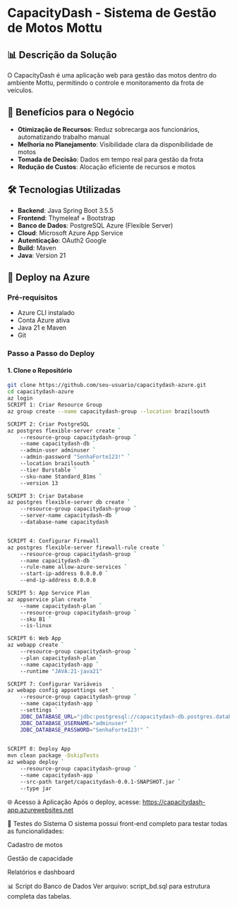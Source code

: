 # CapacityDash - Sistema de Gestão de Motos Mottu

## 📊 Descrição da Solução
O CapacityDash é uma aplicação web para gestão das motos dentro do ambiente Mottu, permitindo o controle e monitoramento da frota de veículos.

## 💼 Benefícios para o Negócio
- **Otimização de Recursos**: Reduz sobrecarga aos funcionários, automatizando trabalho manual
- **Melhoria no Planejamento**: Visibilidade clara da disponibilidade de motos
- **Tomada de Decisão**: Dados em tempo real para gestão da frota
- **Redução de Custos**: Alocação eficiente de recursos e motos

## 🛠️ Tecnologias Utilizadas
- **Backend**: Java Spring Boot 3.5.5
- **Frontend**: Thymeleaf + Bootstrap
- **Banco de Dados**: PostgreSQL Azure (Flexible Server)
- **Cloud**: Microsoft Azure App Service
- **Autenticação**: OAuth2 Google
- **Build**: Maven
- **Java**: Version 21

## 🚀 Deploy na Azure

### Pré-requisitos
- Azure CLI instalado
- Conta Azure ativa
- Java 21 e Maven
- Git

### Passo a Passo do Deploy

#### 1. Clone o Repositório
```bash
git clone https://github.com/seu-usuario/capacitydash-azure.git
cd capacitydash-azure
az login
SCRIPT 1: Criar Resource Group
az group create --name capacitydash-group --location brazilsouth

SCRIPT 2: Criar PostgreSQL
az postgres flexible-server create `
    --resource-group capacitydash-group `
    --name capacitydash-db `
    --admin-user adminuser `
    --admin-password "SenhaForte123!" `
    --location brazilsouth `
    --tier Burstable `
    --sku-name Standard_B1ms `
    --version 13

SCRIPT 3: Criar Database
az postgres flexible-server db create `
    --resource-group capacitydash-group `
    --server-name capacitydash-db `
    --database-name capacitydash


SCRIPT 4: Configurar Firewall
az postgres flexible-server firewall-rule create `
    --resource-group capacitydash-group `
    --name capacitydash-db `
    --rule-name allow-azure-services `
    --start-ip-address 0.0.0.0 `
    --end-ip-address 0.0.0.0

SCRIPT 5: App Service Plan
az appservice plan create `
    --name capacitydash-plan `
    --resource-group capacitydash-group `
    --sku B1 `
    --is-linux

SCRIPT 6: Web App
az webapp create `
    --resource-group capacitydash-group `
    --plan capacitydash-plan `
    --name capacitydash-app `
    --runtime "JAVA:21-java21"

SCRIPT 7: Configurar Variáveis
az webapp config appsettings set `
    --resource-group capacitydash-group `
    --name capacitydash-app `
    --settings `
    JDBC_DATABASE_URL="jdbc:postgresql://capacitydash-db.postgres.database.azure.com:5432/capacitydash" `
    JDBC_DATABASE_USERNAME="adminuser" `
    JDBC_DATABASE_PASSWORD="SenhaForte123!" `
   

SCRIPT 8: Deploy App
mvn clean package -DskipTests
az webapp deploy `
    --resource-group capacitydash-group `
    --name capacitydash-app `
    --src-path target/capacitydash-0.0.1-SNAPSHOT.jar `
    --type jar

```

🌐 Acesso à Aplicação
Após o deploy, acesse: https://capacitydash-app.azurewebsites.net

🧪 Testes do Sistema
O sistema possui front-end completo para testar todas as funcionalidades:

Cadastro de motos

Gestão de capacidade

Relatórios e dashboard

📊 Script do Banco de Dados
Ver arquivo: script_bd.sql para estrutura completa das tabelas.

